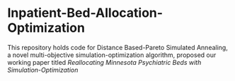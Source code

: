 # Inpatient-Bed-Allocation-Optimization

This repository holds code for Distance Based-Pareto Simulated Annealing, a novel multi-objective simulation-optimization algorithm, proposed our working paper titled *Reallocating Minnesota Psychiatric Beds with Simulation-Optimization*
